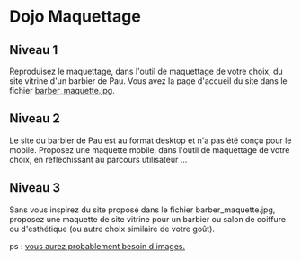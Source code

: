 # Dojo Maquettage

## Niveau 1

Reproduisez le maquettage, dans l'outil de maquettage de votre choix, du site vitrine d'un barbier de Pau. Vous avez la page d'accueil du site dans le fichier <a href="barber_maquette.jpg" target="_blank">barber_maquette.jpg</a>.

## Niveau 2

Le site du barbier de Pau est au format desktop et n'a pas été conçu pour le mobile. Proposez une maquette mobile, dans l'outil de maquettage de votre choix, en réfléchissant au parcours utilisateur ...

## Niveau 3

Sans vous inspirez du site proposé dans le fichier barber_maquette.jpg, proposez une maquette de site vitrine pour un barbier ou salon de coiffure ou d'esthétique (ou autre choix similaire de votre goût).

ps : <a href="https://unsplash.com/s/photos/barber" target="_blank">vous aurez probablement besoin d'images.</a>